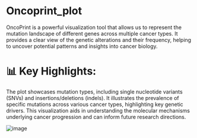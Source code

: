 # Oncoprint_plot
OncoPrint is a powerful visualization tool that allows us to represent the mutation landscape of different genes across multiple cancer types. It provides a clear view of the genetic alterations and their frequency, helping to uncover potential patterns and insights into cancer biology.

# 📊 Key Highlights:
The plot showcases mutation types, including single nucleotide variants (SNVs) and insertions/deletions (indels).
It illustrates the prevalence of specific mutations across various cancer types, highlighting key genetic drivers.
This visualization aids in understanding the molecular mechanisms underlying cancer progression and can inform future research directions.


![image](https://github.com/user-attachments/assets/8b4180d5-c987-41ee-bf15-edd3bfe004f5)
